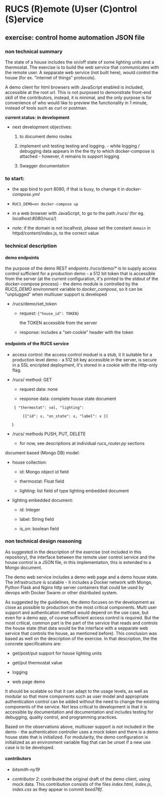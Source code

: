 # RUCS (R)emote (U)ser (C)ontrol (S)ervice

## exercise: control home automation JSON file

### non technical summary

The state of a house
includes the on/off state of some lighting units and a
thermostat. The exercise is to build the web
service that communicates with the remote user.
A sepparate web service (not built here),
would control the house (for ex. "internet of
things" protocols).

A demo client for html browsers with JavaScript enabled is
included, accessible at the root url.
This is not purposed to demonstrate front-end skill
of the contributors, instead, it is minimal, and the only purpose
is for
convenience of who would like to preview the
functionality in 1 minute, instead of tools such
as curl or postman.

**current status: in development**

- next development objectives:

    1. to document demo routes
 
    2. implement unit testing testing and logging.
      - while logging / debugging data appears in the 
      the tty to which docker-compose
      is attached -
      however, it remains to support logging

    3. Swagger documentation


### to start:

- the app bind to port 8080, if that is busy, to
change it in _docker-compose.yml_

- `RUCS_DEMO=on docker-compose up`

- in a web browser with JavaScript, to go to the
path _/rucs/_ (for eg. _localhost:8080/rucs/_)

- _note_: if the domain is not localhost, please set
the constant `domain` in httpd/content/index.js, to the
correct value

### technical description

#### demo endpoints

the purpose of the demo REST endpoints _/rucs/demo/*_ 
is to supply access control sufficient for a production demo -
a 512 bit token that is accessible from the server
(at the current configuration, it's printed to the stdout of the
docker-compose process) - the demo module is controlled
by the _RUCS\_DEMO_ environment variable to _docker\_compose_,
so it can be "unplugged" when multiuser support is developed

- /rucs/demo/set_token

  - request: `{"house_id": TOKEN}`

     the TOKEN accessible from the server

  - response: includes a "set-cookie" header with the token


#### endpoints of the RUCS service

- access control: the access control moduel is a stub, it
  it suitable for a production level demo - a 512 bit key
  accessible in the server, is secure in a SSL encripted
  deployment, it's stored in a cookie with the Http-only flag.

- /rucs/ method: GET

  - request data: none

  - response data: complete house state document

```
    { "thermostat": val, "lighting":

        [{"id": x, "on_state": x, "label": x }]

   }
```

- /rucs/ methods PUSH, PUT, DELETE

  - for now, see descriptions at individual _rucs\_router.py_ sections 

document based (Mongo DB) model:

- house collection:

  - id: Mongo object id field

  - thermostat: Float field

  - lighting: list field of type lighting embedded document

- lighting embedded document:

  - id: Integer

  - label: String field

  - is_on: boolean field


### non technical design reasoning

As suggested in the description of the exercise
(not included in this repository), the interface between the
remote user control service
and the house control is a JSON file,
in this implementation, this is extended to a
Mongo document.

The demo web service includes a demo web page
and a demo house state. The infrastructure is
scalable - it includes a Docker
network with Mongo, Python Flask and Nginx
http server containers that could be used
by devops with Docker Swarm or other distributed
system.

As suggested by the guidelines, the demo focuses on
the development as close as possible to production
on the most critical components. Multi user support
and authentication method would depend on
the use case, but even for a demo app, of course
sufficient access control is required.
But the most critical, common part
is the part of the service that reads and controls
the house state (that data would be the interface with
a sepparate web service that controls the house,
as mentioned before). This conclusion was based as well
on the description of the exercise. In that description,
the the concrete specifications are:

- get/post/put support
for house lighting units

- get/put thermostat value

- logging

- web page demo

It should be scalable so that
it can adapt to the usage levels, as well as modular
so that more components such as user model and
appropriate authentication control can be added
without the need to change the existing components
of the service. Not less critical to development
is that it is accessible by documentation and
documentation and includes testing for debugging,
quality control, and programming practices.

Based on the observations above, 
multiuser support is not included in the demo -
the authentication controller uses
a mock token and there is a demo house state that is
initialized. For modularity, the demo configuration
is initialized as an environment variable flag that
can be unset if a new use case is to
be developed.

#### contributors

- _bitsmith-ny19_

- _contributor 2_: contributed the original draft of the
demo client,
using mock data. This contribution consists of the files
_index.html_, _index.js_, _index.css_ as they appear in
commit _beed76f_.
